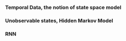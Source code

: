 ### Temporal Data, the notion of state space model





### Unobservable states, Hidden Markov Model





### RNN